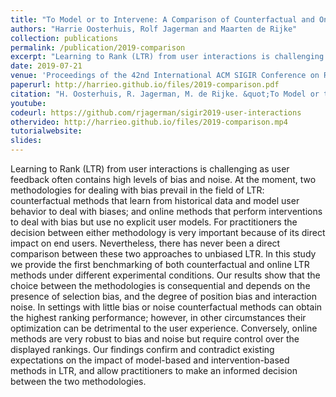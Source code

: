 ```yaml
---
title: "To Model or to Intervene: A Comparison of Counterfactual and Online Learning to Rank from User Interactions"
authors: "Harrie Oosterhuis, Rolf Jagerman and Maarten de Rijke"
collection: publications
permalink: /publication/2019-comparison
excerpt: "Learning to Rank (LTR) from user interactions is challenging as user feedback often contains high levels of bias and noise. At the moment, two methodologies for dealing with bias prevail in the field of LTR: counterfactual methods that learn from historical data and model user behavior to deal with biases; and online methods that perform interventions to deal with bias but use no explicit user models."
date: 2019-07-21
venue: 'Proceedings of the 42nd International ACM SIGIR Conference on Research and Development in Information Retrieval (SIGIR ’19)'
paperurl: http://harrieo.github.io/files/2019-comparison.pdf
citation: "H. Oosterhuis, R. Jagerman, M. de Rijke. &quot;To Model or to Intervene: A Comparison of Counterfactual and Online Learning to Rank from User Interactions.&quot; In <i>Proceedings of the 42nd International ACM SIGIR Conference on Research and Development in Information Retrieval</i>. ACM, 2019."
youtube: 
codeurl: https://github.com/rjagerman/sigir2019-user-interactions
othervideo: http://harrieo.github.io/files/2019-comparison.mp4
tutorialwebsite:
slides:
---
```


Learning to Rank (LTR) from user interactions is challenging as user feedback often contains high levels of bias and noise. At the moment, two methodologies for dealing with bias prevail in the field of LTR: counterfactual methods that learn from historical data and model user behavior to deal with biases; and online methods that perform interventions to deal with bias but use no explicit user models. For practitioners the decision between either methodology is very important because of its direct impact on end users. Nevertheless, there has never been a direct comparison between these two approaches to unbiased LTR. In this study we provide the first benchmarking of both counterfactual and online LTR methods under different experimental conditions. Our results show that the choice between the methodologies is consequential and depends on the presence of selection bias, and the degree of position bias and interaction noise. In settings with little bias or noise counterfactual methods can obtain the highest ranking performance; however, in other circumstances their optimization can be detrimental to the user experience. Conversely, online methods are very robust to bias and noise but require control over the displayed rankings. Our findings confirm and contradict existing expectations on the impact of model-based and intervention-based methods in LTR, and allow practitioners to make an informed decision between the two methodologies.